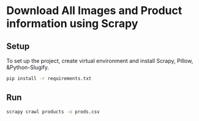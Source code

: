 # Download All Images and Product information using Scrapy

## Setup

To set up the project, create virtual environment and install Scrapy, Pillow, &Python-Slugify.

```bash
pip install -r requirements.txt
```

## Run

```bash
scrapy crawl products -o prods.csv
```
